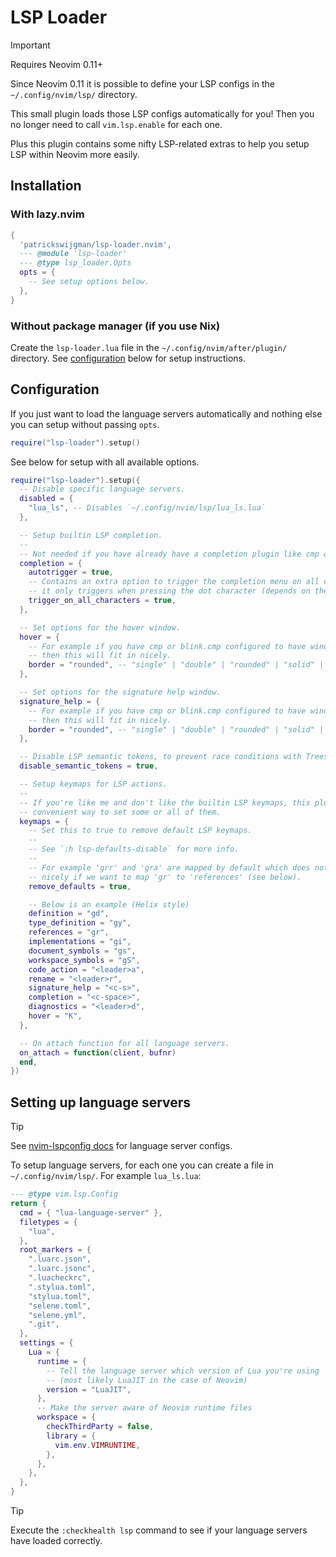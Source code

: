 # LSP Loader

> [!IMPORTANT]
> Requires Neovim 0.11+

Since Neovim 0.11 it is possible to define your LSP configs in the `~/.config/nvim/lsp/` directory.

This small plugin loads those LSP configs automatically for you! Then you no longer need to call `vim.lsp.enable` for each one.

Plus this plugin contains some nifty LSP-related extras to help you setup LSP within Neovim more easily.

## Installation

### With lazy.nvim

```lua
{
  'patrickswijgman/lsp-loader.nvim',
  --- @module 'lsp-loader'
  --- @type lsp_loader.Opts
  opts = {
    -- See setup options below.
  },
}
```

### Without package manager (if you use Nix)

Create the `lsp-loader.lua` file in the `~/.config/nvim/after/plugin/` directory. See [configuration](#configuration) below for setup instructions.

## Configuration

If you just want to load the language servers automatically and nothing else you can setup without passing `opts`.

```lua
require("lsp-loader").setup()
```

See below for setup with all available options.

```lua
require("lsp-loader").setup({
  -- Disable specific language servers.
  disabled = {
    "lua_ls", -- Disables `~/.config/nvim/lsp/lua_ls.lua`
  },

  -- Setup builtin LSP completion.
  --
  -- Not needed if you have already have a completion plugin like cmp or blink.cmp.
  completion = {
    autotrigger = true,
    -- Contains an extra option to trigger the completion menu on all characters, normally
    -- it only triggers when pressing the dot character (depends on the language server).
    trigger_on_all_characters = true,
  },

  -- Set options for the hover window.
  hover = {
    -- For example if you have cmp or blink.cmp configured to have window borders,
    -- then this will fit in nicely.
    border = "rounded", -- "single" | "double" | "rounded" | "solid" | "shadow"
  },

  -- Set options for the signature help window.
  signature_help = {
    -- For example if you have cmp or blink.cmp configured to have window borders,
    -- then this will fit in nicely.
    border = "rounded", -- "single" | "double" | "rounded" | "solid" | "shadow"
  },

  -- Disable LSP semantic tokens, to prevent race conditions with Treesitter.
  disable_semantic_tokens = true,

  -- Setup keymaps for LSP actions.
  --
  -- If you're like me and don't like the builtin LSP keymaps, this plugin provides a
  -- convenient way to set some or all of them.
  keymaps = {
    -- Set this to true to remove default LSP keymaps.
    --
    -- See `:h lsp-defaults-disable` for more info.
    --
    -- For example 'grr' and 'gra' are mapped by default which does not play
    -- nicely if we want to map 'gr' to 'references' (see below).
    remove_defaults = true,

    -- Below is an example (Helix style)
    definition = "gd",
    type_definition = "gy",
    references = "gr",
    implementations = "gi",
    document_symbols = "gs",
    workspace_symbols = "gS",
    code_action = "<leader>a",
    rename = "<leader>r",
    signature_help = "<c-s>",
    completion = "<c-space>",
    diagnostics = "<leader>d",
    hover = "K",
  },

  -- On attach function for all language servers.
  on_attach = function(client, bufnr)
  end,
})
```

## Setting up language servers

> [!TIP]
> See [nvim-lspconfig docs](https://github.com/neovim/nvim-lspconfig/blob/master/doc/configs.md) for language server configs.

To setup language servers, for each one you can create a file in `~/.config/nvim/lsp/`. For example `lua_ls.lua`:

```lua
--- @type vim.lsp.Config
return {
  cmd = { "lua-language-server" },
  filetypes = {
    "lua",
  },
  root_markers = {
    ".luarc.json",
    ".luarc.jsonc",
    ".luacheckrc",
    ".stylua.toml",
    "stylua.toml",
    "selene.toml",
    "selene.yml",
    ".git",
  },
  settings = {
    Lua = {
      runtime = {
        -- Tell the language server which version of Lua you're using
        -- (most likely LuaJIT in the case of Neovim)
        version = "LuaJIT",
      },
      -- Make the server aware of Neovim runtime files
      workspace = {
        checkThirdParty = false,
        library = {
          vim.env.VIMRUNTIME,
        },
      },
    },
  },
}
```

> [!TIP]
> Execute the `:checkhealth lsp` command to see if your language servers have loaded correctly.
